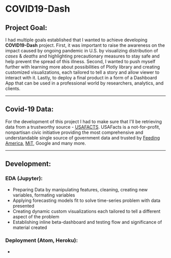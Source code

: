 # COVID19-Dash

## Project Goal:
I had multiple goals established that I wanted to achieve developing **COVID19-Dash** project. First, it was important to raise the awareness on the impact caused by ongoing pandemic in U.S. by visualizing distribution of *cases* & *deaths* and highlighting precautionary measures to stay safe and help prevent the spread of this illness. Second, I wanted to push myself further with learning more about possibilities of Plotly library and creating customized visualizations, each tailored to tell a story and allow viewer to interact with it. Lastly, to deploy a final product in a form of a Dashboard App that can be used in a professional world by researchers, analytics, and clients.

---

## Covid-19 Data:
For the development of this project I had to make sure that I'll be retrieving data from a trustworthy source - [USAFACTS](https://usafacts.org/visualizations/coronavirus-covid-19-spread-map/). USAFacts is a not-for-profit, nonpartisan civic initiative providing the most comprehensive and understandable single source of government data and trusted by [Feeding America](https://www.feedingamerica.org/), [MiT](https://www.mit.edu/), Google and many more. 

---

## Development:
### EDA (Jupyter):
- Preparing Data by manipulating features, cleaning, creating new variables, formating variables
- Applying forecasting models fit to solve time-series problem with data presented 
- Creating dynamic custom visualizations each tailored to tell a different aspect of the problem
- Establishing inline beta-dashboard and testing flow and significance of material created

### Deployment (Atom, Heroku):
- 
